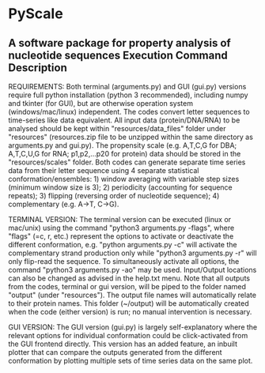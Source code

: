 # PyScale
A software package for property analysis of nucleotide sequences
Execution Command Description
-----------------------------
REQUIREMENTS:
Both terminal (arguments.py) and GUI (gui.py) versions require full python installation (python 3 recommended), including numpy and tkinter (for GUI), but are otherwise operation system (windows/mac/linux) independent. The codes convert letter sequences to time-series like data equivalent. All input data (protein/DNA/RNA) to be analysed should be kept within "resources/data_files" folder under "resources" (resources.zip file to be unzipped within the same directory as arguments.py and gui.py). The propensity scale (e.g. A,T,C,G for DBA; A,T,C,U,G for RNA; p1,p2,...p20 for protein) data should be stored in the "resources/scales" folder. Both codes can generate separate time series data from their letter sequence using 4 separate statistical conformation/ensembles: 1) window averaging with variable step sizes (minimum window size is 3); 2) periodicity (accounting for sequence repeats); 3) flipping (reversing order of nucleotide sequence); 4) complementary (e.g. A->T, C->G). 

TERMINAL VERSION:
The terminal version can be executed (linux or mac/unix) using the command "python3 arguments.py -flags", where "flags" (=c, r, etc.) represent the options to activate or deactivate the different conformation, e.g. "python arguments.py -c" will activate the complementary strand production only while "python3 arguments.py -r" will only flip-read the sequence. To simultaneously activate all options, the command "python3 arguments.py -ao" may be used. Input/Output locations can also be changed as advised in the help.txt menu. Note that all outputs from the codes, terminal or gui version, will be piped to the folder named "output" (under "resources"). The output file names will automatically relate to their protein names. This folder (~/output) will be automatically created when the code (either version) is run; no manual intervention is necessary.

GUI VERSION:
The GUI version (gui.py) is largely self-explanatory where the relevant options for individual conformation could be click-activated from the GUI frontend directly. This version has an added feature, an inbuilt plotter that can compare the outputs generated from the different conformation by plotting multiple sets of time series data on the same plot.
